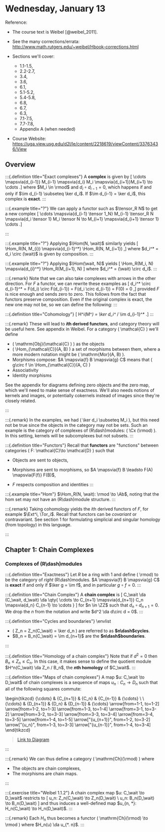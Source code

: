 # Wednesday, January 13

Reference:

- The course text is Weibel [@weibel_2011].

 - See the many corrections/errata: <http://www.math.rutgers.edu/~weibel/Hbook-corrections.html>

  - Sections we'll cover:
    - 1.1-1.5, 
    - 2.2-2.7, 
    - 3.4, 
    - 3.6, 
    - 6.1, 
    - 5.1-5.2, 
    - 5.4-5.8, 
    - 6.8, 
    - 6.7, 
    - 6.3, 
    - 7.1-7.5, 
    - 7.7-7.8, 
    - Appendix A (when needed)

- Course Website: <https://uga.view.usg.edu/d2l/le/content/2218619/viewContent/33763436/View>

## Overview

:::{.definition title="Exact complexes"}
A **complex** is given by
\[
\cdots \mapsvia{d_{i-1}} M_{i-1} \mapsvia{d_i} M_i \mapsvia{d_{i+1}}M_{i+1} \to  \cdots
.\]
where $M_i \in \rmod$ and $d_i \circ d_{i-1} = 0$, which happens if and only if $\im d_{i-1} \subseteq \ker d_i$.
If $\im d_{i-1} = \ker d_i$, this complex is **exact**.
:::

:::{.example title="?"}
We can apply a functor such as $\tensor_R N$ to get a new complex 
\[
\cdots \mapsvia{d_{i-1} \tensor 1_N} M_{i-1} \tensor_R N \mapsvia{d_i \tensor 1} M_i \tensor N  \to M_{i+1} \mapsvia{d_{i+1} \tensor 1} \cdots
.\]

:::

:::{.example title="?"}
Applying $\Hom(N, \wait)$ similarly yields 
\[
\Hom_R(N, M_{i}) \mapsvia{d_{i-1}^*} \Hom_R(N, M_{i+1})
,\] 
where $d_i^* = d_i \circ (\wait)$ is given by composition.
:::

:::{.example title="?"}
Applying $\Hom(\wait, N)$ yields 
\[
\Hom_R(M_i, N) \mapsvia{d_{i}^*} \Hom_R(M_{i+1}, N)
\]
where $d_i^* = (\wait) \circ d_i$.
:::

:::{.remark}
Note that we can also take complexes with arrows in the other direction.
For $F$ a functor, we can rewrite these examples as 
\[
d_i^* \circ d_{i-1}^* = F(d_i) \circ F(d_{i-1}) = F(d_i \circ d_{i-1}) = F(0) = 0
,\] provided $F$ is nice enough and sends zero to zero.
This follows from the fact that functors preserve composition.
Even if the original complex is exact, the new one may not be, so we can define the following:
:::

:::{.definition title="Cohomology"}
\[
H^i(M^*) = \ker d_i^* / \im d_{i-1}^*
.\]
:::

:::{.remark}
These will lead to **$i$th derived functors**, and category theory will be useful here.
See appendix in Weibel.
For a category \( \mathcal{C}  \) we'll define 

- \( \mathrm{Obj}(\mathcal{C} ) \) as the objects 
- \( \Hom_{\mathcal{C}}(A, B)  \) a set of morphisms between them, where a more modern notation might be \( \mathrm{Mor}(A, B)  \).
- Morphisms compose: $A \mapsvia{f} B \mapsvia{g} C$ means that \( g\circ f \in \Hom_{\mathcal{C}}(A, C)  \) 
- Associativity
- Identity morphisms

See the appendix for diagrams defining zero objects and the zero map, which we'll need to make sense of exactness.
We'll also needs notions of kernels and images, or potentially cokernels instead of images since they're closely related.

:::

:::{.remark}
In the examples, we had \( \ker d_i \subseteq  M_i \), but this need not be true since the objects in the category may not be sets.
Such an example is the category of complexes of \(R\dash\)modules: \( \Cx (\rmod) \).
In this setting, kernels will be subcomplexes but not subsets.
:::

:::{.definition title="Functors"}
Recall that **functors** are "functions" between categories \( F: \mathcal{C}\to \mathcal{D}   \) such that 

- Objects are sent to objects, 

- Morphisms are sent to morphisms, so $A \mapsvia{f} B \leadsto F(A) \mapsvia{F(f)} F(B)$, 

- $F$ respects composition and identities
:::

:::{.example title="Hom"}
$\Hom_R(N, \wait): \rmod \to \Ab$, noting that the hom set may not have an \(R\dash\)module structure.
:::

:::{.remark}
Taking cohomology yields the $i$th derived functors of $F$, for example $\Ext^i, \Tor_i$.
Recall that functors can be *covariant* or contravariant.
See section 1 for formulating simplicial and singular homology (from topology) in this language. 

:::

## Chapter 1: Chain Complexes

### Complexes of \(R\dash\)modules

:::{.definition title="Exactness"}
Let $R$ be a ring with 1 and define \( \rmod\) to be the category of *right* \(R\dash\)modules.
$A \mapsvia{f} B \mapsvia{g} C$ is **exact** if and only if $\ker g = \im f$, and in particular $g\circ f = 0$.
:::

:::{.definition title="Chain Complex"}
A **chain complex** is
\[
C_\wait \da (C_\wait, d_\wait) \da \qty{ \cdots \to C_{n+1} \mapsvia{d_{n+1}} C_n \mapsvia{d_n} C_{n-1} \to \cdots }
\]
for $n \in \ZZ$ such that $d_n \circ d_{n+1} = 0$.
We drop the $n$ from the notation and write $d^2 \da d\circ d = 0$.
:::

:::{.definition title="Cycles and boundaries"}
\envlist

- \( Z_n = Z_n(C_\wait) = \ker d_n \) are referred to as **$n\dash$cycles**.
- $B_n = B_n(C_\wait) = \im d_{n+1}$ are the **$n\dash$boundaries**.

:::

:::{.definition title="Homology of a chain complex"}
Note that if $d^2 = 0$ then $B_n \leq Z_n \leq C_n$.
In this case, it makes sense to define the quotient module $H^n(C_\wait) \da Z_n / B_n$, the **$n$th homology** of $C_\wait$.
:::

:::{.definition title="Maps of chain complexes"}
A map $u: C_\wait \to D_\wait$ of chain complexes is a sequence of maps $u_n: C_n \to D_n$ such that all of the following squares commute:

\begin{tikzcd}
	{\cdots} & {C_{n+1}} & {C_n} & {C_{n-1}} & {\cdots} \\
	\\
	{\cdots} & {D_{n+1}} & {D_n} & {D_{n-1}} & {\cdots}
	\arrow[from=1-1, to=1-2]
	\arrow[from=1-2, to=1-3]
	\arrow[from=1-3, to=1-4]
	\arrow[from=3-1, to=3-2]
	\arrow[from=3-2, to=3-3]
	\arrow[from=3-3, to=3-4]
	\arrow[from=3-4, to=3-5]
	\arrow[from=1-4, to=1-5]
	\arrow["{u_{n+1}}", from=1-2, to=3-2]
	\arrow["{u_n}", from=1-3, to=3-3]
	\arrow["{u_{n-1}}", from=1-4, to=3-4]
\end{tikzcd}

> [Link to Diagram](https://q.uiver.app/?q=WzAsMTAsWzEsMCwiQ197bisxfSJdLFsyLDAsIkNfbiJdLFszLDAsIkNfe24tMX0iXSxbMSwyLCJEX3tuKzF9Il0sWzIsMiwiRF9uIl0sWzMsMiwiRF97bi0xfSJdLFswLDAsIlxcYnVsbGV0Il0sWzAsMiwiXFxidWxsZXQiXSxbNCwyLCJcXGJ1bGxldCJdLFs0LDAsIlxcYnVsbGV0Il0sWzYsMF0sWzAsMV0sWzEsMl0sWzcsM10sWzMsNF0sWzQsNV0sWzUsOF0sWzIsOV0sWzAsMywidV97bisxfSIsMV0sWzEsNCwidV9uIiwxXSxbMiw1LCJ1X3tuLTF9IiwxXV0=)

:::

:::{.remark}
We can thus define a category \( \mathrm{Ch}(\rmod)  \) where

- The objects are chain complexes,
- The morphisms are chain maps.

:::

:::{.exercise title="Weibel 1.1.2"}
A chain complex map $u: C_\wait \to D_\wait$ restricts to 
\[
u_n: Z_n(C_\wait) \to Z_n(D_\wait) \\
u_n: B_n(D_\wait) \to B_n(D_\wait)
\]
and thus induces a well-defined map $u_{n, *}: H_n(C_\wait) \to H_n(D_\wait)$.
:::

:::{.remark}
Each $H_n$ thus becomes a functor \( \mathrm{Ch}(\rmod) \to \rmod  \) where $H_n(u) \da u_{*. n}$.
:::











